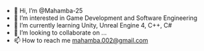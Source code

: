 - 👋 Hi, I’m @Mahamba-25
- 👀 I’m interested in Game Development and Software Engineering
- 🌱 I’m currently learning Unity, Unreal Engine 4, C++, C#
- 💞️ I’m looking to collaborate on ...
- 📫 How to reach me mahamba.002@gmail.com

<!---
Mahamba-25/Mahamba-25 is a ✨ special ✨ repository because its `README.md` (this file) appears on your GitHub profile.
You can click the Preview link to take a look at your changes.
--->
